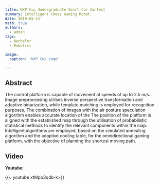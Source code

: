 ```yaml
---
title: NXP Cup Undergraduate Smart Car Contest
summary: Intelligent Chess Gaming Robot.
date: 2019-08-24
math: true
authors:
  - admin
tags:
  - Bachelor
  - Robotics

image:
  caption: 'NXP Cup Logo'

---
```


## Abstract

The control platform is capable of movement at speeds of up to 2.5 m/s. Image preprocessing utilises inverse perspective transformation and adaptive binarization, while template matching is employed for recognition purposes. The combination of images with the air posture speculation algorithm enables accurate location of the The position of the platform is aligned with the established map through the utilisation of probabilistic statistical methods to identify the relevant components within the map. Intelligent algorithms are employed, based on the simulated annealing algorithm and the adaptive cooling table, for the omnidirectional gaming platform, with the objective of planning the shortest moving path.

## Video

**Youtube**:

{{< youtube xtMpb3qdb-k>}}

